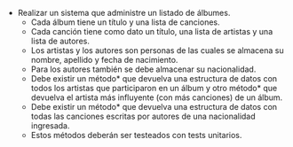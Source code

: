 - Realizar un sistema que administre un listado de álbumes. 
  - Cada álbum tiene un título y una lista de canciones. 
  - Cada canción tiene como dato un título, una lista de artistas y una lista de autores.
  - Los artistas y los autores son personas de las cuales se almacena su nombre, apellido y fecha de nacimiento. 
  - Para los autores también se debe almacenar su nacionalidad.
  - Debe existir un método* que devuelva una estructura de datos con todos los artistas que participaron
    en un álbum y otro método* que devuelva el artista más influyente (con más canciones) de un álbum. 
  - Debe existir un método* que devuelva una estructura de datos con todas las canciones escritas por autores de 
  una nacionalidad ingresada.
  * Estos métodos deberán ser testeados con tests unitarios.
  
